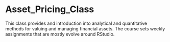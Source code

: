 # Asset_Pricing_Class
This class provides and introduction into analytical and quantitative methods for valuing and managing financial assets.
The course sets weekly assignments that are mostly evolve around RStudio.   
